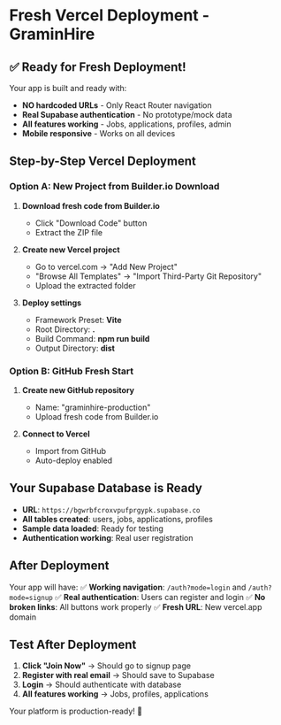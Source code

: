 # Fresh Vercel Deployment - GraminHire

## ✅ Ready for Fresh Deployment!

Your app is built and ready with:

- **NO hardcoded URLs** - Only React Router navigation
- **Real Supabase authentication** - No prototype/mock data
- **All features working** - Jobs, applications, profiles, admin
- **Mobile responsive** - Works on all devices

## Step-by-Step Vercel Deployment

### Option A: New Project from Builder.io Download

1. **Download fresh code from Builder.io**

   - Click "Download Code" button
   - Extract the ZIP file

2. **Create new Vercel project**

   - Go to vercel.com → "Add New Project"
   - "Browse All Templates" → "Import Third-Party Git Repository"
   - Upload the extracted folder

3. **Deploy settings**
   - Framework Preset: **Vite**
   - Root Directory: **.**
   - Build Command: **npm run build**
   - Output Directory: **dist**

### Option B: GitHub Fresh Start

1. **Create new GitHub repository**

   - Name: "graminhire-production"
   - Upload fresh code from Builder.io

2. **Connect to Vercel**
   - Import from GitHub
   - Auto-deploy enabled

## Your Supabase Database is Ready

- **URL**: `https://bgwrbfcroxvpufprgypk.supabase.co`
- **All tables created**: users, jobs, applications, profiles
- **Sample data loaded**: Ready for testing
- **Authentication working**: Real user registration

## After Deployment

Your app will have:
✅ **Working navigation**: `/auth?mode=login` and `/auth?mode=signup`
✅ **Real authentication**: Users can register and login
✅ **No broken links**: All buttons work properly
✅ **Fresh URL**: New vercel.app domain

## Test After Deployment

1. **Click "Join Now"** → Should go to signup page
2. **Register with real email** → Should save to Supabase
3. **Login** → Should authenticate with database
4. **All features working** → Jobs, profiles, applications

Your platform is production-ready! 🚀
